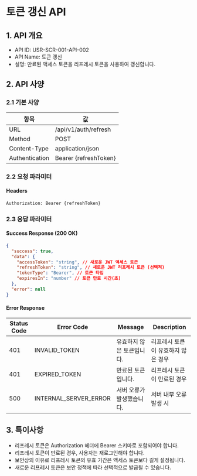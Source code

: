 # 토큰 갱신 API

## 1. API 개요

- API ID: USR-SCR-001-API-002
- API Name: 토큰 갱신
- 설명: 만료된 액세스 토큰을 리프레시 토큰을 사용하여 갱신합니다.

## 2. API 사양

### 2.1 기본 사양

| 항목           | 값                    |
| -------------- | --------------------- |
| URL            | /api/v1/auth/refresh  |
| Method         | POST                  |
| Content-Type   | application/json      |
| Authentication | Bearer {refreshToken} |

### 2.2 요청 파라미터

#### Headers

```
Authorization: Bearer {refreshToken}
```

### 2.3 응답 파라미터

#### Success Response (200 OK)

```json
{
  "success": true,
  "data": {
    "accessToken": "string", // 새로운 JWT 액세스 토큰
    "refreshToken": "string", // 새로운 JWT 리프레시 토큰 (선택적)
    "tokenType": "Bearer", // 토큰 타입
    "expiresIn": "number" // 토큰 만료 시간(초)
  },
  "error": null
}
```

#### Error Response

| Status Code | Error Code            | Message                   | Description                        |
| ----------- | --------------------- | ------------------------- | ---------------------------------- |
| 401         | INVALID_TOKEN         | 유효하지 않은 토큰입니다. | 리프레시 토큰이 유효하지 않은 경우 |
| 401         | EXPIRED_TOKEN         | 만료된 토큰입니다.        | 리프레시 토큰이 만료된 경우        |
| 500         | INTERNAL_SERVER_ERROR | 서버 오류가 발생했습니다. | 서버 내부 오류 발생 시             |

## 3. 특이사항

- 리프레시 토큰은 Authorization 헤더에 Bearer 스키마로 포함되어야 합니다.
- 리프레시 토큰이 만료된 경우, 사용자는 재로그인해야 합니다.
- 보안상의 이유로 리프레시 토큰의 유효 기간은 액세스 토큰보다 길게 설정됩니다.
- 새로운 리프레시 토큰은 보안 정책에 따라 선택적으로 발급될 수 있습니다.

